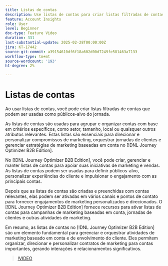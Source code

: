 ```yaml
---
title: Listas de contas
description: Use listas de contas para criar listas filtradas de contas que podem ser usadas como públicos-alvo do jornada.
feature: Account Insights
role: User
level: Beginner
doc-type: Feature Video
duration: 331
last-substantial-update: 2025-02-28T00:00:00Z
jira: KT-17442
source-git-commit: a39154610df6f18a602d00d7249fe581463a7133
workflow-type: tm+mt
source-wordcount: '193'
ht-degree: 2%

---
```



# Listas de contas

Ao usar listas de contas, você pode criar listas filtradas de contas que podem ser usadas como públicos-alvo do jornada.

As listas de contas são usadas para agrupar e organizar contas com base em critérios específicos, como setor, tamanho, local ou quaisquer outros atributos relevantes. Estas listas são essenciais para direcionar e personalizar compromissos de marketing, orquestrar jornadas de clientes e gerenciar estratégias de marketing baseadas em conta no [!DNL Journey Optimizer B2B Edition].

No [!DNL Journey Optimizer B2B Edition], você pode criar, gerenciar e manter listas de contas para apoiar suas iniciativas de marketing e vendas. As listas de contas podem ser usadas para definir públicos-alvo, personalizar experiências do cliente e impulsionar o engajamento com as principais contas.

Depois que as listas de contas são criadas e preenchidas com contas relevantes, elas podem ser ativadas em vários canais e pontos de contato para fornecer engajamentos de marketing personalizados e direcionados. O [!DNL Journey Optimizer B2B Edition] fornece recursos para ativar listas de contas para campanhas de marketing baseadas em conta, jornadas de clientes e outras atividades de marketing.

Em resumo, as listas de contas no [!DNL Journey Optimizer B2B Edition] são um elemento fundamental para gerenciar e orquestrar atividades de marketing baseado em conta e de envolvimento do cliente. Eles permitem organizar, direcionar e personalizar contratos de marketing para contas importantes, gerando interações e relacionamentos significativos.

>[!VIDEO](https://video.tv.adobe.com/v/3448654/?learn=on&enablevpops&captions=por_br)
